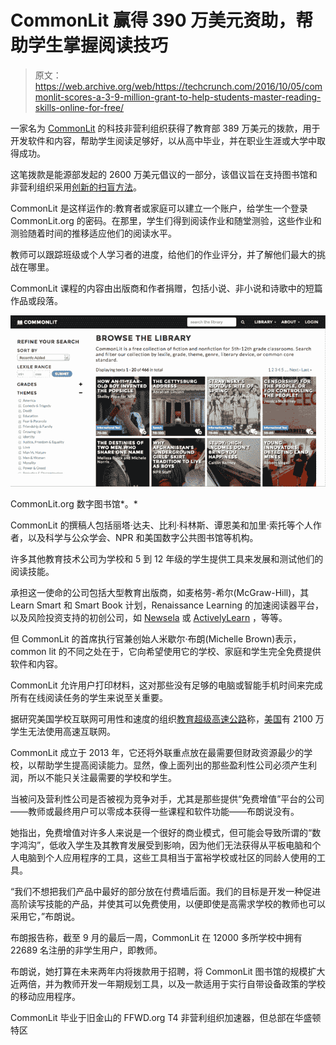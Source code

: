 # CommonLit 赢得 390 万美元资助，帮助学生掌握阅读技巧 

> 原文：<https://web.archive.org/web/https://techcrunch.com/2016/10/05/commonlit-scores-a-3-9-million-grant-to-help-students-master-reading-skills-online-for-free/>

一家名为 [CommonLit](https://web.archive.org/web/20221225022341/http://commonlit.org/) 的科技非营利组织获得了教育部 389 万美元的拨款，用于开发软件和内容，帮助学生阅读足够好，以从高中毕业，并在职业生涯或大学中取得成功。

这笔拨款是能源部发起的 2600 万美元倡议的一部分，该倡议旨在支持图书馆和非营利组织采用[创新的扫盲方法](https://web.archive.org/web/20221225022341/http://www2.ed.gov/programs/innovapproaches-literacy/index.html)。

CommonLit 是这样运作的:教育者或家庭可以建立一个账户，给学生一个登录 CommonLit.org 的密码。在那里，学生们得到阅读作业和随堂测验，这些作业和测验随着时间的推移适应他们的阅读水平。

教师可以跟踪班级或个人学习者的进度，给他们的作业评分，并了解他们最大的挑战在哪里。

CommonLit 课程的内容由出版商和作者捐赠，包括小说、非小说和诗歌中的短篇作品或段落。

![The CommonLit.org digital library. ](img/27921b38e9e33ea5854a54edfb655447.png)

CommonLit.org 数字图书馆*。*

CommonLit 的撰稿人包括丽塔·达夫、比利·科林斯、谭恩美和加里·索托等个人作者，以及科学与公众学会、NPR 和美国数字公共图书馆等机构。

许多其他教育技术公司为学校和 5 到 12 年级的学生提供工具来发展和测试他们的阅读技能。

承担这一使命的公司包括大型教育出版商，如麦格劳-希尔(McGraw-Hill)，其 Learn Smart 和 Smart Book 计划，Renaissance Learning 的加速阅读器平台，以及风险投资支持的初创公司，如 [Newsela](https://web.archive.org/web/20221225022341/http://newsela.com/) 或 [ActivelyLearn](https://web.archive.org/web/20221225022341/http://www.activelylearn.com/) ，等等。

但 CommonLit 的首席执行官兼创始人米歇尔·布朗(Michelle Brown)表示，common lit 的不同之处在于，它向希望使用它的学校、家庭和学生完全免费提供软件和内容。

CommonLit 允许用户打印材料，这对那些没有足够的电脑或智能手机时间来完成所有在线阅读任务的学生来说至关重要。

据研究美国学校互联网可用性和速度的组织[教育超级高速公路](https://web.archive.org/web/20221225022341/http://educationsuperhighway.com/)称，[美国](https://web.archive.org/web/20221225022341/http://www.educationsuperhighway.org/challenge/)有 2100 万学生无法使用高速互联网。

CommonLit 成立于 2013 年，它还将外联重点放在最需要但财政资源最少的学校，以帮助学生提高阅读能力。显然，像上面列出的那些盈利性公司必须产生利润，所以不能只关注最需要的学校和学生。

当被问及营利性公司是否被视为竞争对手，尤其是那些提供“免费增值”平台的公司——教师或最终用户可以零成本获得一些课程和软件功能——布朗说没有。

她指出，免费增值对许多人来说是一个很好的商业模式，但可能会导致所谓的“数字鸿沟”，低收入学生及其教育发展受到影响，因为他们无法获得从平板电脑和个人电脑到个人应用程序的工具，这些工具相当于富裕学校或社区的同龄人使用的工具。

“我们不想把我们产品中最好的部分放在付费墙后面。我们的目标是开发一种促进高阶读写技能的产品，并使其可以免费使用，以便即使是高需求学校的教师也可以采用它，”布朗说。

布朗报告称，截至 9 月的最后一周，CommonLit 在 12000 多所学校中拥有 22689 名注册的非学生用户，即教师。

布朗说，她打算在未来两年内将拨款用于招聘，将 CommonLit 图书馆的规模扩大近两倍，并为教师开发一年期规划工具，以及一款适用于实行自带设备政策的学校的移动应用程序。

CommonLit 毕业于旧金山的 FFWD.org T4 非营利组织加速器，但总部在华盛顿特区